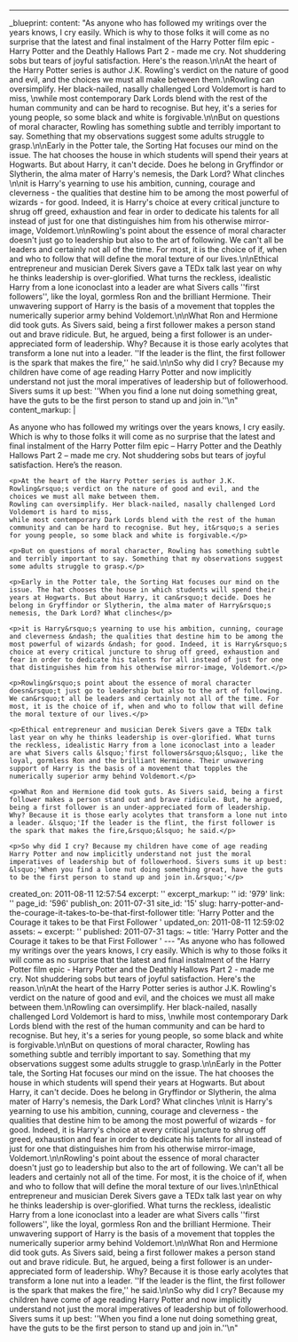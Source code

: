 ---
_blueprint:
  content: "As anyone who has followed my writings over the years knows, I cry easily.
    Which is why to those folks it will come as no surprise that the latest and final
    instalment of the Harry Potter film epic - Harry Potter and the Deathly Hallows
    Part 2 - made me cry. Not shuddering sobs but tears of joyful satisfaction. Here's
    the reason.\n\nAt the heart of the Harry Potter series is author J.K. Rowling's
    verdict on the nature of good and evil, and the choices we must all make between
    them.\nRowling can oversimplify. Her black-nailed, nasally challenged Lord Voldemort
    is hard to miss, \nwhile most contemporary Dark Lords blend with the rest of the
    human community and can be hard to recognise. But hey, it's a series for young
    people, so some black and white is forgivable.\n\nBut on questions of moral character,
    Rowling has something subtle and terribly important to say. Something that my
    observations suggest some adults struggle to grasp.\n\nEarly in the Potter tale,
    the Sorting Hat focuses our mind on the issue. The hat chooses the house in which
    students will spend their years at Hogwarts. But about Harry, it can't decide.
    Does he belong in Gryffindor or Slytherin, the alma mater of Harry's nemesis,
    the Dark Lord? What clinches \n\nit is Harry's yearning to use his ambition, cunning,
    courage and cleverness - the qualities that destine him to be among the most powerful
    of wizards - for good. Indeed, it is Harry's choice at every critical juncture
    to shrug off greed, exhaustion and fear in order to dedicate his talents for all
    instead of just for one that distinguishes him from his otherwise mirror-image,
    Voldemort.\n\nRowling's point about the essence of moral character doesn't just
    go to leadership but also to the art of following. We can't all be leaders and
    certainly not all of the time. For most, it is the choice of if, when and who
    to follow that will define the moral texture of our lives.\n\nEthical entrepreneur
    and musician Derek Sivers gave a TEDx talk last year on why he thinks leadership
    is over-glorified. What turns the reckless, idealistic Harry from a lone iconoclast
    into a leader are what Sivers calls ''first followers'', like the loyal, gormless
    Ron and the brilliant Hermione. Their unwavering support of Harry is the basis
    of a movement that topples the numerically superior army behind Voldemort.\n\nWhat
    Ron and Hermione did took guts. As Sivers said, being a first follower makes a
    person stand out and brave ridicule. But, he argued, being a first follower is
    an under-appreciated form of leadership. Why? Because it is those early acolytes
    that transform a lone nut into a leader. ''If the leader is the flint, the first
    follower is the spark that makes the fire,'' he said.\n\nSo why did I cry? Because
    my children have come of age reading Harry Potter and now implicitly understand
    not just the moral imperatives of leadership but of followerhood. Sivers sums
    it up best: ''When you find a lone nut doing something great, have the guts to
    be the first person to stand up and join in.''\n"
  content_markup: |
    <p>As anyone who has followed my writings over the years knows, I cry easily. Which is why to those folks it will come as no surprise that the latest and final instalment of the Harry Potter film epic &ndash; Harry Potter and the Deathly Hallows Part 2 &ndash; made me cry. Not shuddering sobs but tears of joyful satisfaction. Here&rsquo;s the reason.</p>

    <p>At the heart of the Harry Potter series is author J.K. Rowling&rsquo;s verdict on the nature of good and evil, and the choices we must all make between them.
    Rowling can oversimplify. Her black-nailed, nasally challenged Lord Voldemort is hard to miss,
    while most contemporary Dark Lords blend with the rest of the human community and can be hard to recognise. But hey, it&rsquo;s a series for young people, so some black and white is forgivable.</p>

    <p>But on questions of moral character, Rowling has something subtle and terribly important to say. Something that my observations suggest some adults struggle to grasp.</p>

    <p>Early in the Potter tale, the Sorting Hat focuses our mind on the issue. The hat chooses the house in which students will spend their years at Hogwarts. But about Harry, it can&rsquo;t decide. Does he belong in Gryffindor or Slytherin, the alma mater of Harry&rsquo;s nemesis, the Dark Lord? What clinches</p>

    <p>it is Harry&rsquo;s yearning to use his ambition, cunning, courage and cleverness &ndash; the qualities that destine him to be among the most powerful of wizards &ndash; for good. Indeed, it is Harry&rsquo;s choice at every critical juncture to shrug off greed, exhaustion and fear in order to dedicate his talents for all instead of just for one that distinguishes him from his otherwise mirror-image, Voldemort.</p>

    <p>Rowling&rsquo;s point about the essence of moral character doesn&rsquo;t just go to leadership but also to the art of following. We can&rsquo;t all be leaders and certainly not all of the time. For most, it is the choice of if, when and who to follow that will define the moral texture of our lives.</p>

    <p>Ethical entrepreneur and musician Derek Sivers gave a TEDx talk last year on why he thinks leadership is over-glorified. What turns the reckless, idealistic Harry from a lone iconoclast into a leader are what Sivers calls &lsquo;'first followers&rsquo;&lsquo;, like the loyal, gormless Ron and the brilliant Hermione. Their unwavering support of Harry is the basis of a movement that topples the numerically superior army behind Voldemort.</p>

    <p>What Ron and Hermione did took guts. As Sivers said, being a first follower makes a person stand out and brave ridicule. But, he argued, being a first follower is an under-appreciated form of leadership. Why? Because it is those early acolytes that transform a lone nut into a leader. &lsquo;'If the leader is the flint, the first follower is the spark that makes the fire,&rsquo;&lsquo; he said.</p>

    <p>So why did I cry? Because my children have come of age reading Harry Potter and now implicitly understand not just the moral imperatives of leadership but of followerhood. Sivers sums it up best: &lsquo;'When you find a lone nut doing something great, have the guts to be the first person to stand up and join in.&rsquo;'</p>
  created_on: 2011-08-11 12:57:54
  excerpt: ''
  excerpt_markup: ''
  id: '979'
  link: ''
  page_id: '596'
  publish_on: 2011-07-31
  site_id: '15'
  slug: harry-potter-and-the-courage-it-takes-to-be-that-first-follower
  title: 'Harry Potter and the Courage it takes to be that First Follower '
  updated_on: 2011-08-11 12:59:02
assets: ~
excerpt: ''
published: 2011-07-31
tags: ~
title: 'Harry Potter and the Courage it takes to be that First Follower '
--- "As anyone who has followed my writings over the years knows, I cry easily. Which
  is why to those folks it will come as no surprise that the latest and final instalment
  of the Harry Potter film epic - Harry Potter and the Deathly Hallows Part 2 - made
  me cry. Not shuddering sobs but tears of joyful satisfaction. Here's the reason.\n\nAt
  the heart of the Harry Potter series is author J.K. Rowling's verdict on the nature
  of good and evil, and the choices we must all make between them.\nRowling can oversimplify.
  Her black-nailed, nasally challenged Lord Voldemort is hard to miss, \nwhile most
  contemporary Dark Lords blend with the rest of the human community and can be hard
  to recognise. But hey, it's a series for young people, so some black and white is
  forgivable.\n\nBut on questions of moral character, Rowling has something subtle
  and terribly important to say. Something that my observations suggest some adults
  struggle to grasp.\n\nEarly in the Potter tale, the Sorting Hat focuses our mind
  on the issue. The hat chooses the house in which students will spend their years
  at Hogwarts. But about Harry, it can't decide. Does he belong in Gryffindor or Slytherin,
  the alma mater of Harry's nemesis, the Dark Lord? What clinches \n\nit is Harry's
  yearning to use his ambition, cunning, courage and cleverness - the qualities that
  destine him to be among the most powerful of wizards - for good. Indeed, it is Harry's
  choice at every critical juncture to shrug off greed, exhaustion and fear in order
  to dedicate his talents for all instead of just for one that distinguishes him from
  his otherwise mirror-image, Voldemort.\n\nRowling's point about the essence of moral
  character doesn't just go to leadership but also to the art of following. We can't
  all be leaders and certainly not all of the time. For most, it is the choice of
  if, when and who to follow that will define the moral texture of our lives.\n\nEthical
  entrepreneur and musician Derek Sivers gave a TEDx talk last year on why he thinks
  leadership is over-glorified. What turns the reckless, idealistic Harry from a lone
  iconoclast into a leader are what Sivers calls ''first followers'', like the loyal,
  gormless Ron and the brilliant Hermione. Their unwavering support of Harry is the
  basis of a movement that topples the numerically superior army behind Voldemort.\n\nWhat
  Ron and Hermione did took guts. As Sivers said, being a first follower makes a person
  stand out and brave ridicule. But, he argued, being a first follower is an under-appreciated
  form of leadership. Why? Because it is those early acolytes that transform a lone
  nut into a leader. ''If the leader is the flint, the first follower is the spark
  that makes the fire,'' he said.\n\nSo why did I cry? Because my children have come
  of age reading Harry Potter and now implicitly understand not just the moral imperatives
  of leadership but of followerhood. Sivers sums it up best: ''When you find a lone
  nut doing something great, have the guts to be the first person to stand up and
  join in.''\n"
